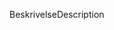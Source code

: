 <span data-ttu-id="fafb4-101">Beskrivelse</span><span class="sxs-lookup"><span data-stu-id="fafb4-101">Description</span></span>
